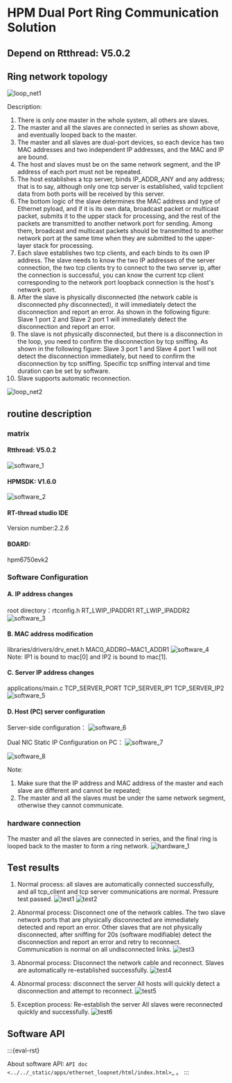 # HPM Dual Port Ring Communication Solution

## Depend on Rtthread: V5.0.2

## Ring network topology

![loop_net1](doc/api/assets/loop_net_1.png)

Description: 
1. There is only one master in the whole system, all others are slaves. 
2. The master and all the slaves are connected in series as shown above, and eventually looped back to the master. 
3. The master and all slaves are dual-port devices, so each device has two MAC addresses and two independent IP addresses, and the MAC and IP are bound. 
4. The host and slaves must be on the same network segment, and the IP address of each port must not be repeated. 
5. The host establishes a tcp server, binds IP_ADDR_ANY and any address; that is to say, although only one tcp server is established, valid tcpclient data from both ports will be received by this server.
6. The bottom logic of the slave determines the MAC address and type of Ethernet pyload, and if it is its own data, broadcast packet or multicast packet, submits it to the upper stack for processing, and the rest of the packets are transmitted to another network port for sending. Among them, broadcast and multicast packets should be transmitted to another network port at the same time when they are submitted to the upper-layer stack for processing.
7. Each slave establishes two tcp clients, and each binds to its own IP address. The slave needs to know the two IP addresses of the server connection, the two tcp clients try to connect to the two server ip, after the connection is successful, you can know the current tcp client corresponding to the network port loopback connection is the host's network port.
8. After the slave is physically disconnected (the network cable is disconnected phy disconnected), it will immediately detect the disconnection and report an error. As shown in the following figure: Slave 1 port 2 and Slave 2 port 1 will immediately detect the disconnection and report an error. 
9. The slave is not physically disconnected, but there is a disconnection in the loop, you need to confirm the disconnection by tcp sniffing. As shown in the following figure: Slave 3 port 1 and Slave 4 port 1 will not detect the disconnection immediately, but need to confirm the disconnection by tcp sniffing. Specific tcp sniffing interval and time duration can be set by software. 
10. Slave supports automatic reconnection.

![loop_net2](doc/api/assets/loop_net_2.png)


## routine description

### matrix

#### Rtthread: V5.0.2

![software_1](doc/api/assets/rtthread_version1.png)


#### HPMSDK: V1.6.0

![software_2](doc/api/assets/rtthread_version3.png)

#### RT-thread studio IDE

Version number:2.2.6

#### BOARD:

hpm6750evk2

### Software Configuration

#### A. IP address changes

root directory：rtconfig.h
RT_LWIP_IPADDR1
RT_LWIP_IPADDR2
![software_3](doc/api/assets//software_config1.png)

#### B. MAC address modification

libraries/drivers/drv_enet.h
MAC0_ADDR0~MAC1_ADDR1
![software_4](doc/api/assets/software_config7.png)
Note: IP1 is bound to mac[0] and IP2 is bound to mac[1].

#### C. Server IP address changes

applications/main.c
TCP_SERVER_PORT
TCP_SERVER_IP1
TCP_SERVER_IP2
![software_5](doc/api/assets/software_config3.png)

#### D. Host (PC) server configuration

Server-side configuration：
![software_6](doc/api/assets/software_config4.png)

Dual NIC Static IP Configuration on PC：
![software_7](doc/api/assets/software_config5.png) 

![software_8](doc/api/assets/software_config6.png)

Note: 
1. Make sure that the IP address and MAC address of the master and each slave are different and cannot be repeated; 
2. The master and all the slaves must be under the same network segment, otherwise they cannot communicate.

### hardware connection

The master and all the slaves are connected in series, and the final ring is looped back to the master to form a ring network.
![hardware_1](doc/api/assets/hardware_config1.png)

## Test results

1. Normal process: all slaves are automatically connected successfully, and all tcp_client and tcp server communications are normal. Pressure test passed.
![test1](doc/api/assets/test1.png)
![test2](doc/api/assets/test2.png)

2. Abnormal process: Disconnect one of the network cables.
The two slave network ports that are physically disconnected are immediately detected and report an error.
Other slaves that are not physically disconnected, after sniffing for 20s (software modifiable) detect the disconnection and report an error and retry to reconnect.
Communication is normal on all undisconnected links.
![test3](doc/api/assets/test3.png)

3. Abnormal process: Disconnect the network cable and reconnect. Slaves are automatically re-established successfully.
![test4](doc/api/assets/test4.png)

4. Abnormal process: disconnect the server
All hosts will quickly detect a disconnection and attempt to reconnect.
![test5](doc/api/assets/test5.png)

5. Exception process: Re-establish the server
All slaves were reconnected quickly and successfully.
![test6](doc/api/assets/test6.png)


## Software API

:::{eval-rst}

About software API:  `API doc <../../_static/apps/ethernet_loopnet/html/index.html>`_ 。
:::
